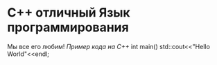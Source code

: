 # C++ отличный Язык программирования
Мы все его любим! 
*Пример кода на С++*
    int main()
        std::cout<<"Hello World"<<endl;